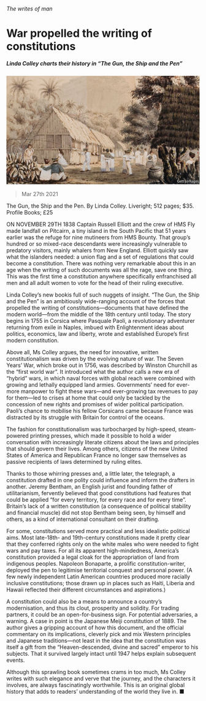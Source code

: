 ###### The writes of man

# War propelled the writing of constitutions 

##### Linda Colley charts their history in “The Gun, the Ship and the Pen” 

![image](images/20210327_BKP003_0.jpg) 

> Mar 27th 2021 

The Gun, the Ship and the Pen. By Linda Colley. Liveright; 512 pages; $35. Profile Books; £25

ON NOVEMBER 29TH 1838 Captain Russell Elliott and the crew of HMS Fly made landfall on Pitcairn, a tiny island in the South Pacific that 51 years earlier was the refuge for nine mutineers from HMS Bounty. That group’s hundred or so mixed-race descendants were increasingly vulnerable to predatory visitors, mainly whalers from New England. Elliott quickly saw what the islanders needed: a union flag and a set of regulations that could become a constitution. There was nothing very remarkable about this in an age when the writing of such documents was all the rage, save one thing. This was the first time a constitution anywhere specifically enfranchised all men and all adult women to vote for the head of their ruling executive. 


Linda Colley’s new bookis full of such nuggets of insight. “The Gun, the Ship and the Pen” is an ambitiously wide-ranging account of the forces that propelled the writing of constitutions—documents that have defined the modern world—from the middle of the 18th century until today. The story begins in 1755 in Corsica where Pasquale Paoli, a revolutionary adventurer returning from exile in Naples, imbued with Enlightenment ideas about politics, economics, law and liberty, wrote and established Europe’s first modern constitution.

Above all, Ms Colley argues, the need for innovative, written constitutionalism was driven by the evolving nature of war. The Seven Years’ War, which broke out in 1756, was described by Winston Churchill as the “first world war”. It introduced what the author calls a new era of “hybrid” wars, in which naval forces with global reach were combined with growing and lethally equipped land armies. Governments’ need for ever-more manpower to fight these wars—and ever-growing tax revenues to pay for them—led to crises at home that could only be tackled by the concession of new rights and promises of wider political participation. Paoli’s chance to mobilise his fellow Corsicans came because France was distracted by its struggle with Britain for control of the oceans.

The fashion for constitutionalism was turbocharged by high-speed, steam-powered printing presses, which made it possible to hold a wider conversation with increasingly literate citizens about the laws and principles that should govern their lives. Among others, citizens of the new United States of America and Republican France no longer saw themselves as passive recipients of laws determined by ruling elites.

Thanks to those whirring presses and, a little later, the telegraph, a constitution drafted in one polity could influence and inform the drafters in another. Jeremy Bentham, an English jurist and founding father of utilitarianism, fervently believed that good constitutions had features that could be applied “for every territory, for every race and for every time”. Britain’s lack of a written constitution (a consequence of political stability and financial muscle) did not stop Bentham being seen, by himself and others, as a kind of international consultant on their drafting.

For some, constitutions served more practical and less idealistic political aims. Most late-18th- and 19th-century constitutions made it pretty clear that they conferred rights only on the white males who were needed to fight wars and pay taxes. For all its apparent high-mindedness, America’s constitution provided a legal cloak for the appropriation of land from indigenous peoples. Napoleon Bonaparte, a prolific constitution-writer, deployed the pen to legitimise territorial conquest and personal power. (A few newly independent Latin American countries produced more racially inclusive constitutions; those drawn up in places such as Haiti, Liberia and Hawaii reflected their different circumstances and aspirations.)

A constitution could also be a means to announce a country’s modernisation, and thus its clout, prosperity and solidity. For trading partners, it could be an open-for-business sign. For potential adversaries, a warning. A case in point is the Japanese Meiji constitution of 1889. The author gives a gripping account of how this document, and the official commentary on its implications, cleverly pick and mix Western principles and Japanese traditions—not least in the idea that the constitution was itself a gift from the “Heaven-descended, divine and sacred” emperor to his subjects. That it survived largely intact until 1947 helps explain subsequent events. 

Although this sprawling book sometimes crams in too much, Ms Colley writes with such elegance and verve that the journey, and the characters it involves, are always fascinatingly worthwhile. This is an original global history that adds to readers’ understanding of the world they live in. ■


